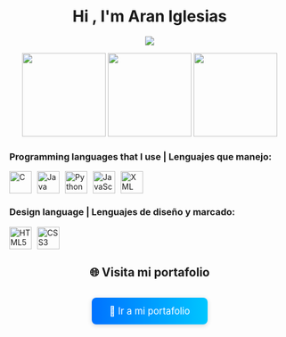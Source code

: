 

<h1 align="center">Hi , I'm Aran Iglesias </h1>
<p align="center">
  <a href="https://github.com/DenverCoder1/readme-typing-svg"><img src="https://readme-typing-svg.herokuapp.com?font=Time+New+Roman&color=cyan&size=25&center=true&vCenter=true&width=650&height=100&lines=Telecommunications+technology+engineering,;Full+Stack+Development,;study+of+signals+and+networks..."></a>
</p>

<div align="center">
  <img src="https://github-readme-stats.vercel.app/api?username=Aranif&show_icons=true&theme=tokyonight&hide_border=true&include_all_commits=true&count_private=true" height="150" />
  <img src="https://github-readme-stats.vercel.app/api/top-langs/?username=Aranif&layout=compact&theme=tokyonight&hide_border=true" height="150"/>
  <img src="https://streak-stats.demolab.com?user=Aranif&theme=tokyonight&hide_border=true" height="150"/>
</div>

<h3> Programming languages ​​that I use | Lenguajes que manejo:</h3>
<div style="display: flex; gap: 10px;">
  <img src="https://cdn.jsdelivr.net/gh/devicons/devicon/icons/c/c-original.svg" width="40" alt="C" title="C"/>
  <img src="https://cdn.jsdelivr.net/gh/devicons/devicon/icons/java/java-original.svg" width="40" alt="Java" title="Java"/>
  <img src="https://cdn.jsdelivr.net/gh/devicons/devicon/icons/python/python-original.svg" width="40" alt="Python" title="Python"/>
  <img src="https://cdn.jsdelivr.net/gh/devicons/devicon/icons/javascript/javascript-original.svg" width="40" alt="JavaScript" title="JavaScript"/>
  <img src="https://cdn.jsdelivr.net/gh/devicons/devicon/icons/xml/xml-original.svg" width="40" alt="XML" title="XML"/>
</div>

<h3>Design language | Lenguajes de diseño y marcado:</h3>
<div style="display: flex; gap: 10px;">  
  <img src="https://cdn.jsdelivr.net/gh/devicons/devicon/icons/html5/html5-original.svg" width="40" alt="HTML5" title="HTML5"/>
  <img src="https://cdn.jsdelivr.net/gh/devicons/devicon/icons/css3/css3-original.svg" width="40" alt="CSS3" title="CSS3"/>
</div>
<h2 align="center">🌐 Visita mi portafolio</h2>

<div align="center">
  <a href="https://shiny-ganache-4d0172.netlify.app" target="_blank" rel="noopener noreferrer">
    <button style="
      background: linear-gradient(90deg, #0072ff 0%, #00c6ff 100%);
      border: none;
      border-radius: 8px;
      color: white;
      padding: 14px 32px;
      margin: 16px 0;
      font-size: 1.2em;
      font-family: inherit;
      cursor: pointer;
      box-shadow: 0 2px 8px rgba(0,0,0,0.15);
      transition: background 0.3s;
    "
    onmouseover="this.style.background='linear-gradient(90deg, #00c6ff 0%, #0072ff 100%)'"
    onmouseout="this.style.background='linear-gradient(90deg, #0072ff 0%, #00c6ff 100%)'">
      🚀 Ir a mi portafolio
    </button>
  </a>
</div>

